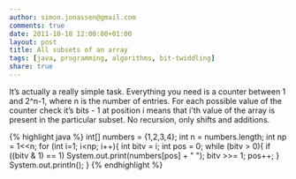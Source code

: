 ```yaml
---
author: simon.jonassen@gmail.com
comments: true
date: 2011-10-18 12:00:00+01:00
layout: post
title: All subsets of an array
tags: [java, programming, algorithms, bit-twiddling]
share: true
---
```


It’s actually a really simple task. Everything you need is a counter between 1 and 2^n-1, where n is the number of entries. For each possible value of the counter check it’s bits - 1 at position i means that i'th value of the array is present in the particular subset. No recursion, only shifts and additions.

{% highlight java %}
int[] numbers = {1,2,3,4};
int n = numbers.length;
int np = 1<<n;
for (int i=1; i<np; i++){
	int bitv = i;
	int pos = 0;
	while (bitv > 0){
		if ((bitv & 1) == 1) System.out.print(numbers[pos] + " ");
		bitv >>= 1;
		pos++;
	}
	System.out.println();
}
{% endhighlight %}
